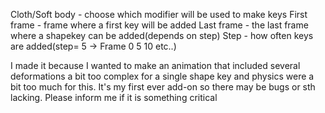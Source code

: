 Cloth/Soft body - choose which modifier will be used to make keys
First frame - frame where a first key will be added
Last frame - the last frame where a shapekey can be added(depends on step)
Step - how often keys are added(step= 5 -> Frame 0 5 10 etc..)

I made it because I wanted to make an animation that included several deformations a bit too complex for a single shape key and physics were a bit too much for this.
It's my first ever add-on so there may be bugs or sth lacking. Please inform me if it is something critical
